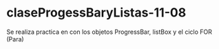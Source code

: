 # claseProgessBaryListas-11-08
Se realiza practica en con los objetos ProgressBar, listBox y el ciclo FOR (Para)
